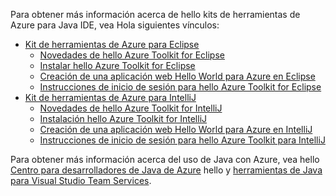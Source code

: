 Para obtener más información acerca de hello kits de herramientas de Azure para Java IDE, vea Hola siguientes vínculos:

* [Kit de herramientas de Azure para Eclipse](/azure/azure-toolkit-for-eclipse)
  * [Novedades de hello Azure Toolkit for Eclipse](/azure/azure-toolkit-for-eclipse-whats-new)
  * [Instalar hello Azure Toolkit for Eclipse](/azure/azure-toolkit-for-eclipse-installation)
  * [Creación de una aplicación web Hello World para Azure en Eclipse](/azure/app-service-web/app-service-web-eclipse-create-hello-world-web-app)
  * [Instrucciones de inicio de sesión para hello Azure Toolkit for Eclipse](/azure/azure-toolkit-for-eclipse-sign-in-instructions)
* [Kit de herramientas de Azure para IntelliJ](/azure/azure-toolkit-for-intellij)
  * [Novedades de hello Azure Toolkit for IntelliJ](/azure/azure-toolkit-for-intellij-whats-new)
  * [Instalación hello Azure Toolkit for IntelliJ](/azure/azure-toolkit-for-intellij-installation)
  * [Creación de una aplicación web Hello World para Azure en IntelliJ](/azure/app-service-web/app-service-web-intellij-create-hello-world-web-app)
  * [Instrucciones de inicio de sesión para hello Azure Toolkit para IntelliJ](/azure/azure-toolkit-for-intellij-sign-in-instructions)

Para obtener más información acerca del uso de Java con Azure, vea hello [Centro para desarrolladores de Java de Azure](https://azure.microsoft.com/develop/java/) hello y [herramientas de Java para Visual Studio Team Services](https://java.visualstudio.com/).
